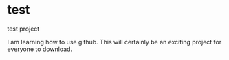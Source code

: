 # test
test project

I am learning how to use github. This will certainly be an exciting project for everyone to download.
